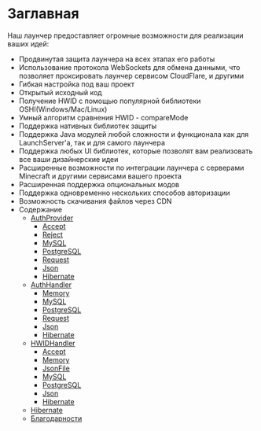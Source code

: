 # Заглавная

Наш лаунчер предоставляет огромные возможности для реализации ваших идей:

* Продвинутая защита лаунчера на всех этапах его работы
* Использование протокола WebSockets для обмена данными, что позволяет проксировать лаунчер сервисом CloudFlare, и другими
* Гибкая настройка под ваш проект
* Открытый исходный код
* Получение HWID с помощью популярной библиотеки OSHI\(Windows/Mac/Linux\)
* Умный алгоритм сравнения HWID - compareMode
* Поддержка нативных библиотек защиты
* Поддержка Java модулей любой сложности и функционала как для LaunchServer'а, так и для самого лаунчера
* Поддержка любых UI библиотек, которые позволят вам реализовать все ваши дизайнерские идеи
* Расширенные возможности по интеграции лаунчера с серверами Minecraft и другими сервисами вашего проекта
* Расширенная поддержка опциональных модов
* Поддержка одновременно нескольких способов авторизации
* Возможность скачивания файлов через CDN
* Содержание
  * [AuthProvider](authprovider.md)
    * [Accept](authprovider.md#accept)
    * [Reject](authprovider.md#reject)
    * [MySQL](authprovider.md#mysql)
    * [PostgreSQL](authprovider.md#postgresql)
    * [Request](authprovider.md#request)
    * [Json](authprovider.md#json)
    * [Hibernate](authprovider.md#hibernate)
  * [AuthHandler](authhandler.md#memory)
    * [Memory](root/AuthHandler.md#memory)
    * [MySQL](authhandler.md#mysql)
    * [PostgreSQL](authhandler.md#postgresql)
    * [Request](authhandler.md#request)
    * [Json](authhandler.md#json)
    * [Hibernate](authhandler.md#hibernate)
  * [HWIDHandler](hwidhandler.md#accept)
    * [Accept](root/HWIDHandler.md#accept)
    * [Memory](hwidhandler.md#memory)
    * [JsonFile](hwidhandler.md#jsonfile)
    * [MySQL](hwidhandler.md#mysql)
    * [PostgreSQL](hwidhandler.md#postgresql)
    * [Json](hwidhandler.md#json)
    * [Hibernate](hwidhandler.md#hibernate)
  * [Hibernate](untitled-2.md)
  * [Благодарности](thanks.md)

